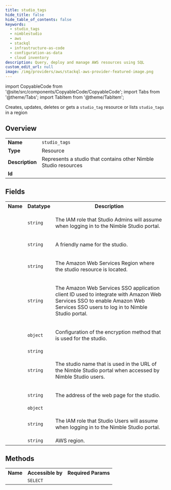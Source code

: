 ```yaml
---
title: studio_tags
hide_title: false
hide_table_of_contents: false
keywords:
  - studio_tags
  - nimblestudio
  - aws
  - stackql
  - infrastructure-as-code
  - configuration-as-data
  - cloud inventory
description: Query, deploy and manage AWS resources using SQL
custom_edit_url: null
image: /img/providers/aws/stackql-aws-provider-featured-image.png
---
```


import CopyableCode from '@site/src/components/CopyableCode/CopyableCode';
import Tabs from '@theme/Tabs';
import TabItem from '@theme/TabItem';

Creates, updates, deletes or gets a <code>studio_tag</code> resource or lists <code>studio_tags</code> in a region

## Overview
<table><tbody>
<tr><td><b>Name</b></td><td><code>studio_tags</code></td></tr>
<tr><td><b>Type</b></td><td>Resource</td></tr>
<tr><td><b>Description</b></td><td>Represents a studio that contains other Nimble Studio resources</td></tr>
<tr><td><b>Id</b></td><td><CopyableCode code="aws.nimblestudio.studio_tags" /></td></tr>
</tbody></table>

## Fields
<table><tbody><tr><th>Name</th><th>Datatype</th><th>Description</th></tr><tr><td><CopyableCode code="admin_role_arn" /></td><td><code>string</code></td><td><p>The IAM role that Studio Admins will assume when logging in to the Nimble Studio portal.</p></td></tr>
<tr><td><CopyableCode code="display_name" /></td><td><code>string</code></td><td><p>A friendly name for the studio.</p></td></tr>
<tr><td><CopyableCode code="home_region" /></td><td><code>string</code></td><td><p>The Amazon Web Services Region where the studio resource is located.</p></td></tr>
<tr><td><CopyableCode code="sso_client_id" /></td><td><code>string</code></td><td><p>The Amazon Web Services SSO application client ID used to integrate with Amazon Web Services SSO to enable Amazon Web Services SSO users to log in to Nimble Studio portal.</p></td></tr>
<tr><td><CopyableCode code="studio_encryption_configuration" /></td><td><code>object</code></td><td><p>Configuration of the encryption method that is used for the studio.</p></td></tr>
<tr><td><CopyableCode code="studio_id" /></td><td><code>string</code></td><td></td></tr>
<tr><td><CopyableCode code="studio_name" /></td><td><code>string</code></td><td><p>The studio name that is used in the URL of the Nimble Studio portal when accessed by Nimble Studio users.</p></td></tr>
<tr><td><CopyableCode code="studio_url" /></td><td><code>string</code></td><td><p>The address of the web page for the studio.</p></td></tr>
<tr><td><CopyableCode code="tags" /></td><td><code>object</code></td><td></td></tr>
<tr><td><CopyableCode code="user_role_arn" /></td><td><code>string</code></td><td><p>The IAM role that Studio Users will assume when logging in to the Nimble Studio portal.</p></td></tr>
<tr><td><CopyableCode code="region" /></td><td><code>string</code></td><td>AWS region.</td></tr>
</tbody></table>

## Methods

<table><tbody>
  <tr>
    <th>Name</th>
    <th>Accessible by</th>
    <th>Required Params</th>
  </tr>
  <tr>
    <td><CopyableCode code="view" /></td>
    <td><code>SELECT</code></td>
    <td><CopyableCode code="region" /></td>
  </tr>
</tbody></table>








